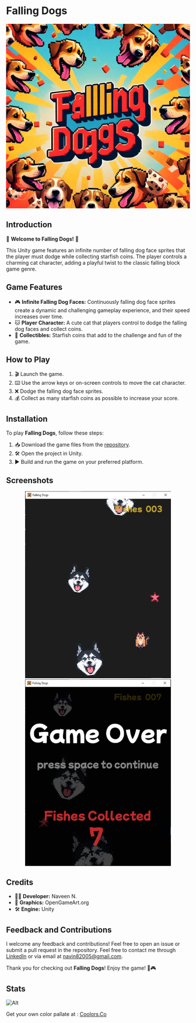 # Falling Dogs

![Banner](https://github.com/Navin82005/TempRepo/blob/main/Falling%20Dogs/fallingdogslogo.png)

## Introduction
🐾 **Welcome to Falling Dogs!** 🐾

This Unity game features an infinite number of falling dog face sprites that the player must dodge while collecting starfish coins. The player controls a charming cat character, adding a playful twist to the classic falling block game genre.

## Game Features
- 🎮 **Infinite Falling Dog Faces:** Continuously falling dog face sprites create a dynamic and challenging gameplay experience, and their speed increases over time.
- 🐱 **Player Character:** A cute cat that players control to dodge the falling dog faces and collect coins.
- 🌟 **Collectibles:** Starfish coins that add to the challenge and fun of the game.

## How to Play
1. 🎬 Launch the game.
2. ⌨️ Use the arrow keys or on-screen controls to move the cat character.
3. ❌ Dodge the falling dog face sprites.
4. 💰 Collect as many starfish coins as possible to increase your score.

## Installation
To play **Falling Dogs**, follow these steps:
1. 📥 Download the game files from the [repository](https://github.com/Navin82005/Falling-Blocks).
2. 🛠 Open the project in Unity.
3. ▶️ Build and run the game on your preferred platform.

## Screenshots
<p align="center">
  <img src="https://github.com/Navin82005/TempRepo/blob/main/Falling%20Dogs/fallingdogs.jpg" alt="Gameplay Screenshot" width="400"/>
  <img src="https://github.com/Navin82005/TempRepo/blob/main/Falling%20Dogs/game%20over%20screen.jpg" alt="Gameplay Screenshot" width="400"/>
</p>

## Credits
- 👨‍💻 **Developer:** Naveen N.
- 🎨 **Graphics:** OpenGameArt.org
- 🛠 **Engine:** Unity

## Feedback and Contributions
I welcome any feedback and contributions! Feel free to open an issue or submit a pull request in the repository.
Feel free to contact me through [LinkedIn](https://www.linkedin.com/in/naveenn82005) or via email at [navin82005@gmail.com](mailto:navin82005@gmail.com).

Thank you for checking out **Falling Dogs**! Enjoy the game! 🐾🎮

## Stats
![Alt](https://repobeats.axiom.co/api/embed/b0b61da2c7cca438fce16677a3979effc69a27ce.svg "Repobeats analytics image")

Get your own color pallate at : [Coolors.Co](https://coolors.co/?ref=6559c82241a7a6000bf5e09a)
